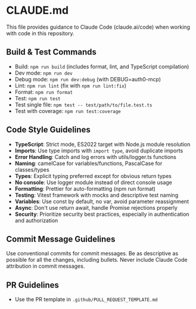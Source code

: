 # CLAUDE.md

This file provides guidance to Claude Code (claude.ai/code) when working with code in this repository.

## Build & Test Commands

- Build: `npm run build` (includes format, lint, and TypeScript compilation)
- Dev mode: `npm run dev`
- Debug mode: `npm run dev:debug` (with DEBUG=auth0-mcp)
- Lint: `npm run lint` (fix with `npm run lint:fix`)
- Format: `npm run format`
- Test: `npm run test`
- Test single file: `npm test -- test/path/to/file.test.ts`
- Test with coverage: `npm run test:coverage`

## Code Style Guidelines

- **TypeScript**: Strict mode, ES2022 target with Node.js module resolution
- **Imports**: Use type imports with `import type`, avoid duplicate imports
- **Error Handling**: Catch and log errors with utils/logger.ts functions
- **Naming**: camelCase for variables/functions, PascalCase for classes/types
- **Types**: Explicit typing preferred except for obvious return types
- **No console**: Use logger module instead of direct console usage
- **Formatting**: Prettier for auto-formatting (npm run format)
- **Testing**: Vitest framework with mocks and descriptive test naming
- **Variables**: Use const by default, no var, avoid parameter reassignment
- **Async**: Don't use return await, handle Promise rejections properly
- **Security**: Prioritize security best practices, especially in authentication and authorization

## Commit Message Guidelines

Use conventional commits for commit messages. Be as descriptive as possible for all the changes, including bullets. Never include Claude Code attribution in 
commit messages.

## PR Guidelines

- Use the PR template in `.github/PULL_REQUEST_TEMPLATE.md`
